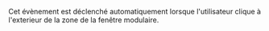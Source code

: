 Cet évènement est déclenché automatiquement lorsque l'utilisateur clique à l'exterieur de la zone de la fenêtre modulaire.